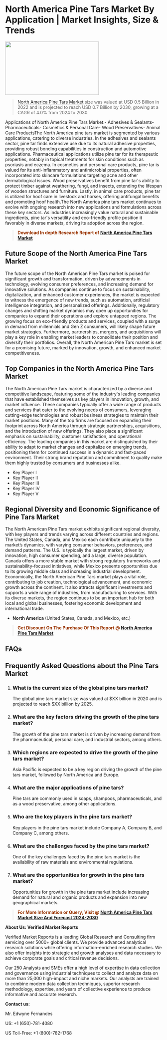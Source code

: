 <p><h1>North America Pine Tars Market By Application | Market Insights, Size & Trends</h1><p><img class="aligncenter size-medium wp-image-105565" src="https://ffe5etoiles.com/wp-content/uploads/2025/01/MST7-300x171.png" alt="" width="300" height="171" /></p><blockquote><p><a href="https://www.verifiedmarketreports.com/download-sample/?rid=71658&utm_source=Github-NA&utm_medium=384" target="_blank">North America Pine Tars Market</a> size was valued at USD 0.5 Billion in 2022 and is projected to reach USD 0.7 Billion by 2030, growing at a CAGR of 4.0% from 2024 to 2030.</p></blockquote>Applications of North America Pine Tars Market:- Adhesives & Sealants- Pharmaceuticals- Cosmetics & Personal Care- Wood Preservatives- Animal Care ProductsThe North America pine tars market is segmented by various applications, catering to diverse industries. In the adhesives and sealants sector, pine tar finds extensive use due to its natural adhesive properties, providing robust bonding capabilities in construction and automotive applications. Pharmaceutical applications utilize pine tar for its therapeutic properties, notably in topical treatments for skin conditions such as psoriasis and eczema. In cosmetics and personal care products, pine tar is valued for its anti-inflammatory and antimicrobial properties, often incorporated into skincare formulations targeting acne and other dermatological issues. Wood preservatives benefit from pine tar's ability to protect timber against weathering, fungi, and insects, extending the lifespan of wooden structures and furniture. Lastly, in animal care products, pine tar is utilized for hoof care in livestock and horses, offering antifungal benefits and promoting hoof health.The North America pine tars market continues to evolve with ongoing research into new applications and formulations across these key sectors. As industries increasingly value natural and sustainable ingredients, pine tar's versatility and eco-friendly profile position it favorably in diverse markets, driving its adoption across the region.</p><blockquote><p><span style="color: #993300;"><strong>Download In depth Research Report of <a href="https://www.verifiedmarketreports.com/download-sample/?rid=71658&utm_source=Github-NA&utm_medium=384">North America Pine Tars Market</a></strong></span></p></blockquote><h2>Future Scope of the North America Pine Tars Market</h2><p>The future scope of the North American Pine Tars market is poised for significant growth and transformation, driven by advancements in technology, evolving consumer preferences, and increasing demand for innovative solutions. As companies continue to focus on sustainability, digitalization, and enhanced customer experiences, the market is expected to witness the emergence of new trends, such as automation, artificial intelligence integration, and personalized offerings. Additionally, regulatory changes and shifting market dynamics may open up opportunities for companies to expand their operations and explore untapped regions. The growing focus on eco-friendly products and services, coupled with a surge in demand from millennials and Gen Z consumers, will likely shape future market strategies. Furthermore, partnerships, mergers, and acquisitions will play a key role in enabling market leaders to consolidate their position and diversify their portfolios. Overall, the North American Pine Tars market is set for a promising future, marked by innovation, growth, and enhanced market competitiveness.</p><h2>Top Companies in the North America Pine Tars Market</h2><p>The North American Pine Tars market is characterized by a diverse and competitive landscape, featuring some of the industry's leading companies that have established themselves as key players in innovation, growth, and market influence. These companies typically offer a wide range of products and services that cater to the evolving needs of consumers, leveraging cutting-edge technologies and robust business strategies to maintain their market positions. Many of the top firms are focused on expanding their footprint across North America through strategic partnerships, acquisitions, and the introduction of new offerings. They also place a significant emphasis on sustainability, customer satisfaction, and operational efficiency. The leading companies in this market are distinguished by their ability to adapt to market changes and capitalize on emerging trends, positioning them for continued success in a dynamic and fast-paced environment. Their strong brand reputation and commitment to quality make them highly trusted by consumers and businesses alike.</p><p><ul><li>Key Player I </li><li> Key Player II </li><li> Key Player III </li><li> Key Player IV </li><li> Key Player V</li></ul></p><h2>Regional Diversity and Economic Significance of Pine Tars Market</h2><p>The North American Pine Tars market exhibits significant regional diversity, with key players and trends varying across different countries and regions. The United States, Canada, and Mexico each contribute uniquely to the market’s dynamics, with varying consumer behaviors, preferences, and demand patterns. The U.S. is typically the largest market, driven by innovation, high consumer spending, and a large, diverse population. Canada offers a more stable market with strong regulatory frameworks and sustainability-focused initiatives, while Mexico presents opportunities due to its growing middle class and increasing industrial development. Economically, the North American Pine Tars market plays a vital role, contributing to job creation, technological advancement, and economic growth across the continent. It also attracts significant investments and supports a wide range of industries, from manufacturing to services. With its diverse markets, the region continues to be an important hub for both local and global businesses, fostering economic development and international trade.</p><ul> <li><strong>North America</strong> (United States, Canada, and Mexico, etc.)</li></ul><blockquote><p><span style="color: #993300;"><strong>Get Discount On The Purchase Of This Report @ <a href="https://www.verifiedmarketreports.com/ask-for-discount/?rid=71658&utm_source=Github-NA&utm_medium=384">North America Pine Tars Market</a></strong></span></p></blockquote><h2>FAQs</h2><p> <h2>Frequently Asked Questions about the Pine Tars Market</h1> <ol> <li> <h3>What is the current size of the global pine tars market?</div><div></h3> <p>The global pine tars market size was valued at $XX billion in 2020 and is projected to reach $XX billion by 2025.</p> </li> <li> <h3>What are the key factors driving the growth of the pine tars market?</div><div></h3> <p>The growth of the pine tars market is driven by increasing demand from the pharmaceutical, personal care, and industrial sectors, among others.</p> </li> <li> <h3>Which regions are expected to drive the growth of the pine tars market?</div><div></h3> <p>Asia Pacific is expected to be a key region driving the growth of the pine tars market, followed by North America and Europe.</p> </li> <li> <h3>What are the major applications of pine tars?</div><div></h3> <p>Pine tars are commonly used in soaps, shampoos, pharmaceuticals, and as a wood preservative, among other applications.</p> </li> <li> <h3>Who are the key players in the pine tars market?</div><div></h3> <p>Key players in the pine tars market include Company A, Company B, and Company C, among others.</p> </li> <li> <h3>What are the challenges faced by the pine tars market?</div><div></h3> <p>One of the key challenges faced by the pine tars market is the availability of raw materials and environmental regulations.</p> </li> <li> <h3>What are the opportunities for growth in the pine tars market?</div><div></h3> <p>Opportunities for growth in the pine tars market include increasing demand for natural and organic products and expansion into new geographical markets.</p> </li> </ol></body></html></p><blockquote><p><span style="color: #993300;"><strong>For More Information or Query, Visit @ <a href="https://www.verifiedmarketreports.com/product/pine-tars-market-insights-2019-global-and-chinese-analysis-and-forecast-to-2024/">North America Pine Tars Market Size And Forecast 2024-2030</a></strong></span></p></blockquote><p><strong>About Us: Verified Market Reports</strong></p><p>Verified Market Reports is a leading Global Research and Consulting firm servicing over 5000+ global clients. We provide advanced analytical research solutions while offering information-enriched research studies. We also offer insights into strategic and growth analyses and data necessary to achieve corporate goals and critical revenue decisions.</p><p>Our 250 Analysts and SMEs offer a high level of expertise in data collection and governance using industrial techniques to collect and analyze data on more than 25,000 high-impact and niche markets. Our analysts are trained to combine modern data collection techniques, superior research methodology, expertise, and years of collective experience to produce informative and accurate research.</p><p><strong>Contact us:</strong></p><p>Mr. Edwyne Fernandes</p><p>US: +1 (650)-781-4080</p><p>US Toll-Free: +1 (800)-782-1768</p>
